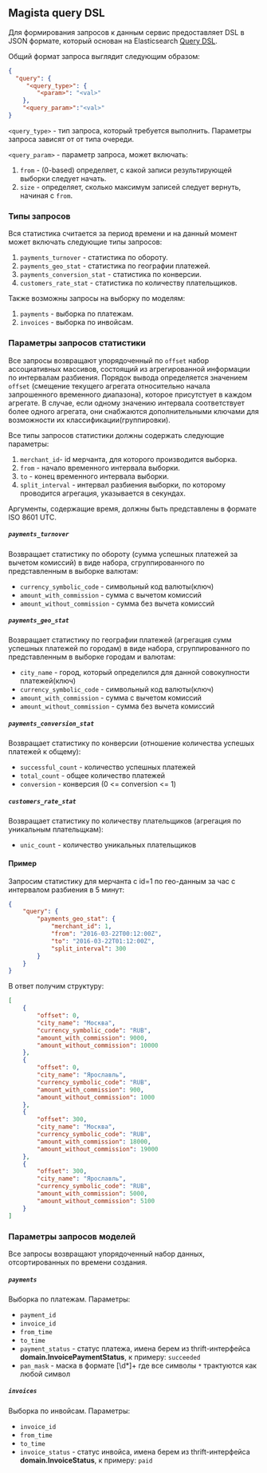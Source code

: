 ## Magista query DSL

Для формирования запросов к данным сервис предоставляет DSL в JSON формате, который основан на Elasticsearch [Query DSL](https://www.elastic.co/guide/en/elasticsearch/reference/current/_introducing_the_query_language.html). 

Общий формат запроса выглядит следующим образом:

```json
{
  "query": { 
     "<query_type>": {
     	"<param>": "<val>"
    },
    "<query_param>":"<val>" 
}
```

`<query_type>` - тип запроса, который требуется выполнить. Параметры запроса зависят от от типа очереди.

`<query_param>` - параметр запроса, может включать:

1. `from` - (0-based) определяет, с какой записи результирующей выборки следует начать.
2. `size` - определяет, сколько максимум записей следует вернуть, начиная с `from`.

### Типы запросов
 Вся статистика считается за период времени и на данный момент может включать следующие типы запросов: 

1. `payments_turnover` - статистика по обороту.
2. `payments_geo_stat` - статистика по географии платежей.
3. `payments_conversion_stat` - статистика по конверсии.
4. `customers_rate_stat` - статистика по количеству плательщиков.

Также возможны запросы на выборку по моделям:

1. `payments` - выборка по платежам.
2. `invoices` - выборка по инвойсам.



### Параметры запросов статистики

Все запросы возвращают упорядоченный по `offset` набор ассоциативных массивов, состоящий из агрегированной информации по интервалам разбиения. Порядок вывода определяется значением  `offset` (смещение текущего агрегата относительно начала запрошенного временного диапазона), которое присутстует в каждом агрегате. В случае, если одному значению интервала соответствует более одного агрегата, они снабжаются дополнительными ключами для возможности их классификации(группировки).

Все типы запросов статистики должны содержать следующие параметры:

1. `merchant_id`- id мерчанта, для которого производится выборка.
2. `from` - начало временного интервала выборки.
3. `to` - конец временного интервала выборки.
4. `split_interval` - интервал разбиения выборки, по которому проводится агрегация, указывается в секундах.

Аргументы, содержащие время, должны быть представлены в формате ISO 8601 UTC.

##### `payments_turnover` 
Возвращает статистику по обороту (сумма успешных платежей за вычетом комиссий) в виде набора, сгруппированного по представленным в выборке валютам:

- `currency_symbolic_code` - символьный код валюты(ключ)
- `amount_with_commission` - сумма с вычетом комиссий
- `amount_without_commission` - сумма без вычета комиссий

##### `payments_geo_stat`
Возвращает статистику по географии платежей (агрегация сумм успешных платежей по городам) в виде набора, сгруппированного по представленным в выборке городам и валютам:

- `city_name` - город, который определился для данной совокупности платежей(ключ)
- `currency_symbolic_code` - символьный код валюты(ключ)
- `amount_with_commission` - сумма с вычетом комиссий
- `amount_without_commission` - сумма без вычета комиссий

##### `payments_conversion_stat` 
Возвращает статистику по конверсии (отношение количества успешых платежей к общему):

- `successful_count` - количество успешных платежей
- `total_count` - общее количество платежей
- `conversion` - конверсия (0 <= conversion <= 1)

##### `customers_rate_stat`
Возвращает статистику по количеству плательщиков (агрегация по уникальным плательщкам):

- `unic_count` - количество уникальных плательщиков

#### Пример
Запросим статистику для мерчанта с id=1 по гео-данным за час с интервалом разбиения в 5 минут:

```json
{
	"query": {
		"payments_geo_stat": {
			"merchant_id": 1,
			"from": "2016-03-22T00:12:00Z",
			"to": "2016-03-22T01:12:00Z",
			"split_interval": 300
		}
	}
}
```

В ответ получим структуру:

```json
[
	{
		"offset": 0,
		"city_name": "Москва",
		"currency_symbolic_code": "RUB",
		"amount_with_commission": 9000,
		"amount_without_commission": 10000
	},
	{
		"offset": 0,
		"city_name": "Ярославль",
		"currency_symbolic_code": "RUB",
		"amount_with_commission": 900,
		"amount_without_commission": 1000
	},
	{
		"offset": 300,
		"city_name": "Москва",
		"currency_symbolic_code": "RUB",
		"amount_with_commission": 18000,
		"amount_without_commission": 19000
	},
	{
		"offset": 300,
		"city_name": "Ярославль",
		"currency_symbolic_code": "RUB",
		"amount_with_commission": 5000,
		"amount_without_commission": 5100
	}
]
```

### Параметры запросов моделей
Все запросы возвращают упорядоченный набор данных, отсортированных по времени создания.

##### `payments` 
Выборка по платежам. Параметры:

- `payment_id`
- `invoice_id`
- `from_time`
- `to_time`
- `payment_status` - статус платежа, имена берем из thrift-интерфейса **domain.InvoicePaymentStatus**, к примеру: `succeeded`
- `pan_mask` - маска в формате [\d*]+ где все символы `*` трактуются как любой символ

##### `invoices` 
Выборка по инвойсам. Параметры:

- `invoice_id`
- `from_time`
- `to_time`
- `invoice_status` - статус инвойса, имена берем из thrift-интерфейса **domain.InvoiceStatus**, к примеру: `paid`
